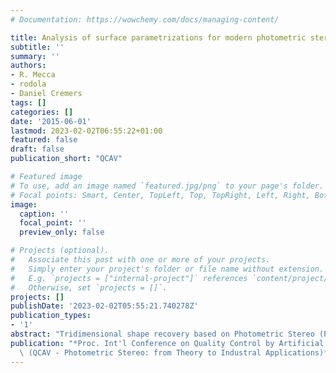 ```yaml
---
# Documentation: https://wowchemy.com/docs/managing-content/

title: Analysis of surface parametrizations for modern photometric stereo modeling
subtitle: ''
summary: ''
authors:
- R. Mecca
- rodola
- Daniel Cremers
tags: []
categories: []
date: '2015-06-01'
lastmod: 2023-02-02T06:55:22+01:00
featured: false
draft: false
publication_short: "QCAV"

# Featured image
# To use, add an image named `featured.jpg/png` to your page's folder.
# Focal points: Smart, Center, TopLeft, Top, TopRight, Left, Right, BottomLeft, Bottom, BottomRight.
image:
  caption: ''
  focal_point: ''
  preview_only: false

# Projects (optional).
#   Associate this post with one or more of your projects.
#   Simply enter your project's folder or file name without extension.
#   E.g. `projects = ["internal-project"]` references `content/project/deep-learning/index.md`.
#   Otherwise, set `projects = []`.
projects: []
publishDate: '2023-02-02T05:55:21.740278Z'
publication_types:
- '1'
abstract: "Tridimensional shape recovery based on Photometric Stereo (PS) recently received a strong improvement due to new mathematical models based on partial differential irradiance equation ratios.1 This modern approach to PS faces more realistic physical effects among which light attenuation and radial light propagation from a point light source. Since the approximation of the surface is performed with single step method, accurate reconstruction is prevented by sensitiveness to noise. In this paper we analyse a well-known parametrization2 of the tridimensional surface extending it on any auxiliary convex projection functions. Experiments on synthetic data show preliminary results where more accurate reconstruction can be achieved using more suitable parametrization specially in case of noisy input images."
publication: "*Proc. Int'l Conference on Quality Control by Artificial Vision Workshops\
  \ (QCAV - Photometric Stereo: from Theory to Industral Applications)*"
---
```


